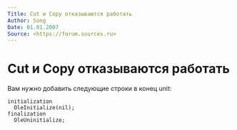 ```yaml
---
Title: Cut и Copy отказываются работать
Author: Song
Date: 01.01.2007
Source: <https://forum.sources.ru>
---
```



Cut и Copy отказываются работать
================================

Вам нужно добавить следующие строки в конец unit:

    initialization
      OleInitialize(nil);
    finalization
      OleUninitialize;

